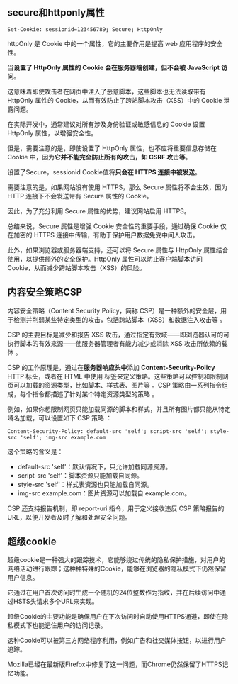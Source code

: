 ## secure和httponly属性

`Set-Cookie: sessionid=123456789; Secure; HttpOnly`

httpOnly 是 Cookie 中的一个属性，它的主要作用是提高 web 应用程序的安全性。

当**设置了 HttpOnly 属性的 Cookie 会在服务器端创建，但不会被 JavaScript 访问**。

这意味着即使攻击者在网页中注入了恶意脚本，这些脚本也无法读取带有 HttpOnly 属性的 Cookie，从而有效防止了跨站脚本攻击（XSS）中的 Cookie 泄露问题。

在实际开发中，通常建议对所有涉及身份验证或敏感信息的 Cookie 设置 HttpOnly 属性，以增强安全性。

但是，需要注意的是，即使设置了 HttpOnly 属性，也不应将重要信息存储在 Cookie 中，因为**它并不能完全防止所有的攻击，如 CSRF 攻击等**。

设置了Secure，sessionid Cookie值将**只会在 HTTPS 连接中被发送**。

需要注意的是，如果网站没有使用 HTTPS，那么 Secure 属性将不会生效，因为 HTTP 连接下不会发送带有 Secure 属性的 Cookie。

因此，为了充分利用 Secure 属性的优势，建议网站启用 HTTPS。

总结来说，Secure 属性是增强 Cookie 安全性的重要手段，通过确保 Cookie 仅在加密的 HTTPS 连接中传输，有助于保护用户数据免受中间人攻击。

此外，如果浏览器或服务器端支持，还可以将 Secure 属性与 HttpOnly 属性结合使用，以提供额外的安全保护。HttpOnly 属性可以防止客户端脚本访问 Cookie，从而减少跨站脚本攻击（XSS）的风险。

## 内容安全策略CSP
内容安全策略（Content Security Policy，简称 CSP）是一种额外的安全层，用于检测并削弱某些特定类型的攻击，包括跨站脚本（XSS）和数据注入攻击等 。

CSP 的主要目标是减少和报告 XSS 攻击，通过指定有效域——即浏览器认可的可执行脚本的有效来源——使服务器管理者有能力减少或消除 XSS 攻击所依赖的载体 。

CSP 的工作原理是，通过在**服务器响应头中**添加 **Content-Security-Policy** HTTP 标头，或者在 HTML 中使用 <meta> 标签来定义策略。这些策略可以控制和限制网页可以加载的资源类型，比如脚本、样式表、图片等 。CSP 策略由一系列指令组成，每个指令都描述了针对某个特定资源类型的策略 。

例如，如果你想限制网页只能加载同源的脚本和样式，并且所有图片都只能从特定域名加载，可以设置如下 CSP 策略 ：

`Content-Security-Policy: default-src 'self'; script-src 'self'; style-src 'self'; img-src example.com
`

这个策略的含义是：

- default-src 'self'：默认情况下，只允许加载同源资源。
- script-src 'self'：脚本资源只能加载自同源。
- style-src 'self'：样式表资源也只能加载自同源。
- img-src example.com：图片资源可以加载自 example.com。

CSP 还支持报告机制，即 report-uri 指令，用于定义接收违反 CSP 策略报告的 URL，以便开发者及时了解和处理安全问题。

## 超级cookie
超级cookie是一种强大的跟踪技术，它能够绕过传统的隐私保护措施，对用户的网络活动进行跟踪；这种种特殊的Cookie，能够在浏览器的隐私模式下仍然保留用户信息。

它通过在用户首次访问时生成一个随机的24位整数作为指纹，并在后续访问中通过HSTS头请求多个URL来实现。

超级Cookie的主要功能是确保用户在下次访问时自动使用HTTPS通道，即使在隐私模式下也能记住用户的访问记录。

这种Cookie可以被第三方网络程序利用，例如广告和社交媒体按钮，以进行用户追踪。

Mozilla已经在最新版Firefox中修复了这一问题，而Chrome仍然保留了HTTPS记忆功能。